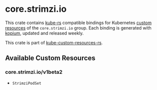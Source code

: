<!--
SPDX-FileCopyrightText: The kube-custom-resources-rs Authors
SPDX-License-Identifier: 0BSD
 -->

# core.strimzi.io

This crate contains [kube-rs](https://kube.rs/) compatible bindings for Kubernetes [custom resources](https://kubernetes.io/docs/tasks/extend-kubernetes/custom-resources/custom-resource-definitions/) of the `core.strimzi.io` group. Each binding is generated with [kopium](https://github.com/kube-rs/kopium), updated and released weekly.

This crate is part of [kube-custom-resources-rs](https://github.com/metio/kube-custom-resources-rs).

## Available Custom Resources

### core.strimzi.io/v1beta2
- `StrimziPodSet`
